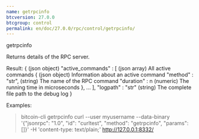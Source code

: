 ```yaml
---
name: getrpcinfo
btcversion: 27.0.0
btcgroup: control
permalink: en/doc/27.0.0/rpc/control/getrpcinfo/
---
```


getrpcinfo

Returns details of the RPC server.

Result:
{                          (json object)
  "active_commands" : [    (json array) All active commands
    {                      (json object) Information about an active command
      "method" : "str",    (string) The name of the RPC command
      "duration" : n       (numeric) The running time in microseconds
    },
    ...
  ],
  "logpath" : "str"        (string) The complete file path to the debug log
}

Examples:
> bitcoin-cli getrpcinfo 
> curl --user myusername --data-binary '{"jsonrpc": "1.0", "id": "curltest", "method": "getrpcinfo", "params": []}' -H 'content-type: text/plain;' http://127.0.0.1:8332/


